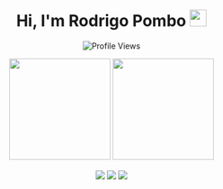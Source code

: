 <div align="center">

# Hi, I'm Rodrigo Pombo <img src="https://raw.githubusercontent.com/MartinHeinz/MartinHeinz/master/wave.gif" width="30px">

![Profile Views](https://komarev.com/ghpvc/?username=RodrigoPombo1&color=blue&style=for-the-badge)

</div>


<div align="center">
  <img height="180em" src="https://github-readme-stats.vercel.app/api?username=RodrigoPombo1&show_icons=true&theme=github_dark_dimmed&include_all_commits=true&count_private=true"/>
  <img height="180em" src="https://github-readme-stats.vercel.app/api/top-langs/?username=RodrigoPombo1&layout=compact&langs_count=7&theme=github_dark_dimmed"/>   
</div>

<p align = "center">
  <img align="center" src="https://img.shields.io/badge/Operating_System-Linux-informational?style=flat&logo=Linux&logoColor=white&color=EC8D5E">
  <img align="center" src="https://img.shields.io/badge/Tools_for_coding-Git-informational?style=flat&logo=Git&logoColor=white&color=4293F2">
  <img align="center" src="https://img.shields.io/badge/Editors-Visual_Studio_Code-informational?style=flat&logo=visual-studio-code&logoColor=white&color=42F29E">
</p>
